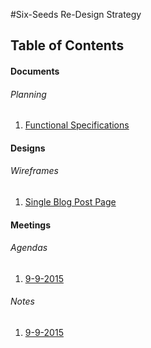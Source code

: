 #Six-Seeds Re-Design Strategy

## Table of Contents

#### Documents

###### Planning

1. [Functional Specifications](documents/planning/FunctionalSpecifications.md)

#### Designs

###### Wireframes

1. [Single Blog Post Page](design/wireframes/Blog__SINGLE.png)

#### Meetings

###### Agendas

1. [9-9-2015](documents/meetings/agendas/Meeting_AGENDA_9-9-15.md)

###### Notes

1. [9-9-2015](documents/meetings/NOTES/Meeting_NOTES_9-9-15.md)